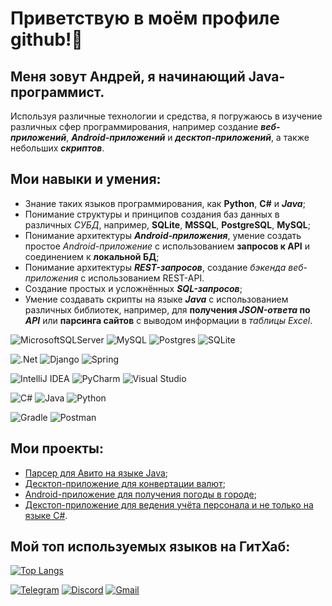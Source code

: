 # Приветствую в моём профиле github!👋 

## Меня зовут Андрей, я начинающий Java-программист.

Используя различные технологии и средства, я погружаюсь в изучение различных сфер программирования, например создание ***веб-приложений***, ***Android-приложений*** и ***десктоп-приложений***, а также небольших ***скриптов***.

## Мои навыки и умения:
- Знание таких языков программирования, как **Python**, **C#** и ***Java***;
- Понимание структуры и принципов создания баз данных в различных *СУБД*, например, **SQLite**, **MSSQL**, **PostgreSQL**, **MySQL**;
- Понимание архитектуры ***Android-приложения***, умение создать простое *Android-приложение* с использованием **запросов к API** и соединением к **локальной БД**;
- Понимание архитектуры ***REST-запросов***, создание *бэкенда веб-приложения* с использованием REST-API.
- Создание простых и усложнённых ***SQL-запросов***;
- Умение создавать скрипты на языке ***Java*** с использованием различных библиотек, например, для **получения *JSON-ответа* по *API*** или **парсинга сайтов** с выводом информации в *таблицы Excel*.

![MicrosoftSQLServer](https://img.shields.io/badge/Microsoft%20SQL%20Server-CC2927?style=for-the-badge&logo=microsoft%20sql%20server&logoColor=white) ![MySQL](https://img.shields.io/badge/mysql-%2300f.svg?style=for-the-badge&logo=mysql&logoColor=white) ![Postgres](https://img.shields.io/badge/postgres-%23316192.svg?style=for-the-badge&logo=postgresql&logoColor=white) ![SQLite](https://img.shields.io/badge/sqlite-%2307405e.svg?style=for-the-badge&logo=sqlite&logoColor=white)

![.Net](https://img.shields.io/badge/.NET-5C2D91?style=for-the-badge&logo=.net&logoColor=white) ![Django](https://img.shields.io/badge/django-%23092E20.svg?style=for-the-badge&logo=django&logoColor=white) ![Spring](https://img.shields.io/badge/spring-%236DB33F.svg?style=for-the-badge&logo=spring&logoColor=white) 

![IntelliJ IDEA](https://img.shields.io/badge/IntelliJIDEA-000000.svg?style=for-the-badge&logo=intellij-idea&logoColor=white) ![PyCharm](https://img.shields.io/badge/pycharm-143?style=for-the-badge&logo=pycharm&logoColor=black&color=black&labelColor=green) ![Visual Studio](https://img.shields.io/badge/Visual%20Studio-5C2D91.svg?style=for-the-badge&logo=visual-studio&logoColor=white)

![C#](https://img.shields.io/badge/c%23-%23239120.svg?style=for-the-badge&logo=c-sharp&logoColor=white) ![Java](https://img.shields.io/badge/java-%23ED8B00.svg?style=for-the-badge&logo=openjdk&logoColor=white) ![Python](https://img.shields.io/badge/python-3670A0?style=for-the-badge&logo=python&logoColor=ffdd54)

![Gradle](https://img.shields.io/badge/Gradle-02303A.svg?style=for-the-badge&logo=Gradle&logoColor=white) ![Postman](https://img.shields.io/badge/Postman-FF6C37?style=for-the-badge&logo=postman&logoColor=white)



## Мои проекты:
- [Парсер для Авито на языке Java](https://github.com/Funfayk082/Avito-Parse);
- [Десктоп-приложение для конвертации валют](https://github.com/Funfayk082/CurrencyConverter);
- [Android-приложение для получения погоды в городе](https://github.com/Funfayk082/android_app);
- [Декстоп-приложение для ведения учёта персонала и не только на языке C#](https://github.com/Funfayk082/praktika).

## Мой топ используемых языков на ГитХаб:
[![Top Langs](https://github-readme-stats.vercel.app/api/top-langs/?username=Funfayk082&layout=compact)](https://github.com/anuraghazra/github-readme-stats)



[![Telegram](https://img.shields.io/badge/Telegram-2CA5E0?style=for-the-badge&logo=telegram&logoColor=white)](https://t.me/Minamin069) [![Discord](https://img.shields.io/badge/Discord-%235865F2.svg?style=for-the-badge&logo=discord&logoColor=white)](https://discordapp.com/users/dbfan/) [![Gmail](https://img.shields.io/badge/Gmail-D14836?style=for-the-badge&logo=gmail&logoColor=white)](funfayk082@gmail.com)


<!--
**Funfayk082/Funfayk082** is a ✨ _special_ ✨ repository because its `README.md` (this file) appears on your GitHub profile.

Here are some ideas to get you started:

- 🔭 I’m currently working on ...
- 🌱 I’m currently learning ...
- 👯 I’m looking to collaborate on ...
- 🤔 I’m looking for help with ...
- 💬 Ask me about ...
- 📫 How to reach me: ...
- 😄 Pronouns: ...
- ⚡ Fun fact: ...
-->
